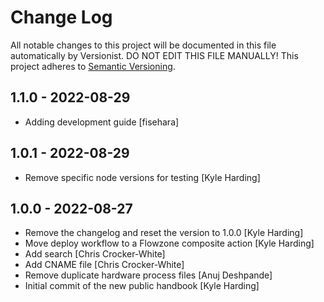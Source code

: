 # Change Log

All notable changes to this project will be documented in this file
automatically by Versionist. DO NOT EDIT THIS FILE MANUALLY!
This project adheres to [Semantic Versioning](http://semver.org/).

## 1.1.0 - 2022-08-29

* Adding development guide [fisehara]

## 1.0.1 - 2022-08-29

* Remove specific node versions for testing [Kyle Harding]

## 1.0.0 - 2022-08-27

* Remove the changelog and reset the version to 1.0.0 [Kyle Harding]
* Move deploy workflow to a Flowzone composite action [Kyle Harding]
* Add search [Chris Crocker-White]
* Add CNAME file [Chris Crocker-White]
* Remove duplicate hardware process files [Anuj Deshpande]
* Initial commit of the new public handbook [Kyle Harding]
